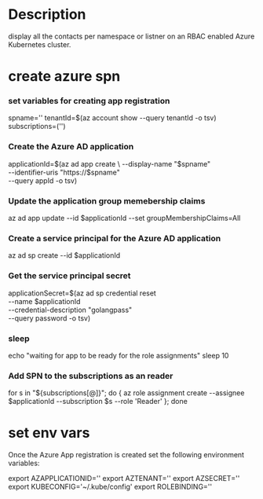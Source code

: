 # Description
display all the contacts per namespace or listner on an RBAC enabled Azure Kubernetes cluster.


# create azure spn

### set variables for creating app registration
spname='<name-spn>'
tenantId=$(az account show --query tenantId -o tsv)
subscriptions=('<subscription-id>')

### Create the Azure AD application
applicationId=$(az ad app create \
    --display-name "$spname" \
    --identifier-uris "https://$spname" \
    --query appId -o tsv)

### Update the application group memebership claims
az ad app update --id $applicationId --set groupMembershipClaims=All

### Create a service principal for the Azure AD application
az ad sp create --id $applicationId

### Get the service principal secret
applicationSecret=$(az ad sp credential reset \
    --name $applicationId \
    --credential-description "golangpass" \
    --query password -o tsv)

### sleep
echo "waiting for app to be ready for the role assignments"
sleep 10

### Add SPN to the subscriptions as an reader
for s in "${subscriptions[@]}"; do {
    az role assignment create --assignee $applicationId --subscription $s --role 'Reader'
}; done


# set env vars
Once the Azure App registration is created set the following environment variables:

export AZAPPLICATIONID='<spn-id>'
export AZTENANT='<azure-tenant-id>'
export AZSECRET='<spn-secret>'
export KUBECONFIG='~/.kube/config'
export ROLEBINDING='<name-of-rolebinding>'
